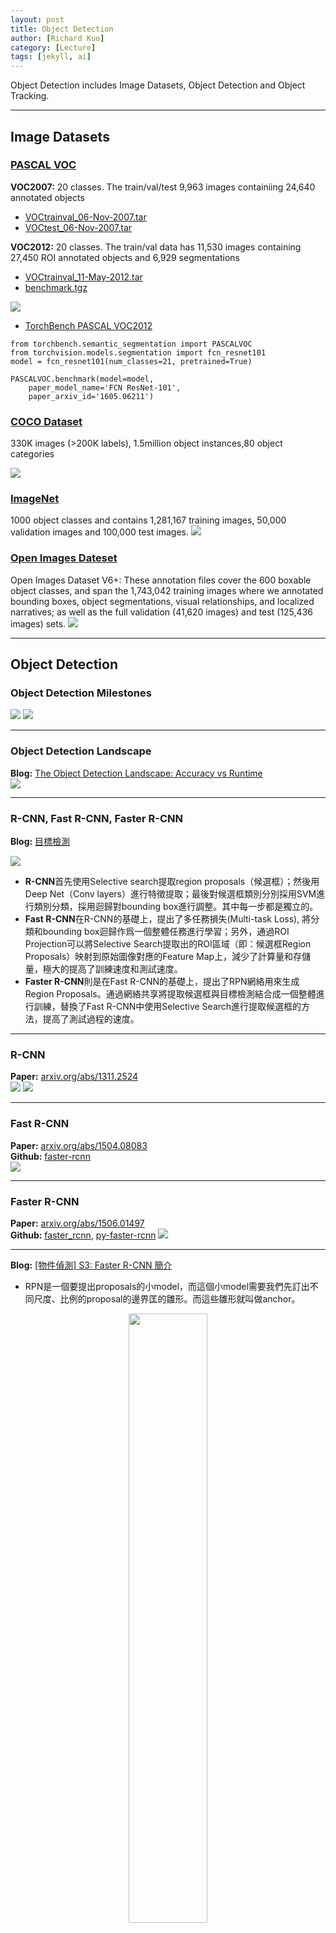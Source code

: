 ```yaml
---
layout: post
title: Object Detection
author: [Richard Kuo]
category: [Lecture]
tags: [jekyll, ai]
---
```


Object Detection includes Image Datasets, Object Detection and Object Tracking.

---
## Image Datasets
### [PASCAL VOC](http://host.robots.ox.ac.uk/pascal/VOC/)
**VOC2007:** 20 classes. The train/val/test 9,963 images containiing 24,640 annotated objects<br>
* [VOCtrainval_06-Nov-2007.tar](http://host.robots.ox.ac.uk/pascal/VOC/voc2007/VOCtrainval_06-Nov-2007.tar)
* [VOCtest_06-Nov-2007.tar](http://host.robots.ox.ac.uk/pascal/VOC/voc2007/VOCtest_06-Nov-2007.tar)

**VOC2012:** 20 classes. The train/val data has 11,530 images containing 27,450 ROI annotated objects and 6,929 segmentations <br>
* [VOCtrainval_11-May-2012.tar](http://host.robots.ox.ac.uk/pascal/VOC/voc2012/VOCtrainval_11-May-2012.tar)
* [benchmark.tgz](http://www.eecs.berkeley.edu/Research/Projects/CS/vision/grouping/semantic_contours/benchmark.tgz)

![](https://paperswithcode.github.io/torchbench/img/pascalvoc2012.png)

* [TorchBench PASCAL VOC2012](https://paperswithcode.github.io/torchbench/pascalvoc/)

```
from torchbench.semantic_segmentation import PASCALVOC
from torchvision.models.segmentation import fcn_resnet101
model = fcn_resnet101(num_classes=21, pretrained=True)

PASCALVOC.benchmark(model=model,
    paper_model_name='FCN ResNet-101',
    paper_arxiv_id='1605.06211')
```
    
### [COCO Dataset](https://cocodataset.org)
330K images (>200K labels), 1.5million object instances,80 object categories

![](https://cocodataset.org/images/coco-examples.jpg)

### [ImageNet](https://image-net.org/)
1000 object classes and contains 1,281,167 training images, 50,000 validation images and 100,000 test images.
![](https://miro.medium.com/max/1400/1*IlzW43-NtJrwqtt5Xy3ISA.jpeg)

### [Open Images Dateset](https://storage.googleapis.com/openimages/web/index.html)
Open Images Dataset V6+: 
These annotation files cover the 600 boxable object classes, and span the 1,743,042 training images where we annotated bounding boxes, object segmentations, visual relationships, and localized narratives; as well as the full validation (41,620 images) and test (125,436 images) sets.
![](https://1.bp.blogspot.com/-yuodfZa6gyM/XlbQfiAzbzI/AAAAAAAAFYA/QSTnuZksQII2PaRON2mqHntZBHL-saniACLcBGAsYHQ/s640/Figure1.png)

---
## Object Detection

### Object Detection Milestones
![](https://www.researchgate.net/profile/Zhengxia-Zou-2/publication/333077580/figure/fig2/AS:758306230501380@1557805702766/A-road-map-of-object-detection-Milestone-detectors-in-this-figure-VJ-Det-10-11-HOG.ppm)
![](https://www.researchgate.net/profile/Zhengxia-Zou-2/publication/333077580/figure/fig3/AS:758306234724352@1557805703089/The-accuracy-improvements-of-object-detection-on-VOC07-VOC12-and-MS-COCO-datasets.ppm)

---
### Object Detection Landscape
**Blog:** [The Object Detection Landscape: Accuracy vs Runtime](https://deci.ai/blog/object-detection-landscape-accuracy-vs-runtime/)<br>
![](https://blog.roboflow.com/content/images/2020/06/image-10.png?raw=true)

---
### R-CNN, Fast R-CNN, Faster R-CNN
**Blog:** [目標檢測](https://www.twblogs.net/a/5cb52483bd9eee0f00a1ad24)

![](https://pic1.xuehuaimg.com/proxy/csdn/https://img-blog.csdnimg.cn/20190415130546284.png)

* **R-CNN**首先使用Selective search提取region proposals（候選框）；然後用Deep Net（Conv layers）進行特徵提取；最後對候選框類別分別採用SVM進行類別分類，採用迴歸對bounding box進行調整。其中每一步都是獨立的。
* **Fast R-CNN**在R-CNN的基礎上，提出了多任務損失(Multi-task Loss), 將分類和bounding box迴歸作爲一個整體任務進行學習；另外，通過ROI Projection可以將Selective Search提取出的ROI區域（即：候選框Region Proposals）映射到原始圖像對應的Feature Map上，減少了計算量和存儲量，極大的提高了訓練速度和測試速度。
* **Faster R-CNN**則是在Fast R-CNN的基礎上，提出了RPN網絡用來生成Region Proposals。通過網絡共享將提取候選框與目標檢測結合成一個整體進行訓練，替換了Fast R-CNN中使用Selective Search進行提取候選框的方法，提高了測試過程的速度。

---
### R-CNN
**Paper:** [arxiv.org/abs/1311.2524](https://arxiv.org/abs/1311.2524)<br>
![](https://miro.medium.com/max/700/1*REPHY47zAyzgbNKC6zlvBQ.png)
![](https://miro.medium.com/max/500/1*E-8oQW8ZO-hHgTf6laWhhQ.png)

---
### Fast R-CNN
**Paper:** [arxiv.org/abs/1504.08083](https://arxiv.org/abs/1504.08083)<br>
**Github:** [faster-rcnn](https://github.com/rbgirshick/fast-rcnn)<br>
![](https://miro.medium.com/max/700/1*0pMP3aY8blSpva5tvWbnKA.png)

---
### Faster R-CNN
**Paper:** [arxiv.org/abs/1506.01497](https://arxiv.org/abs/1506.01497)<br>
**Github:** [faster_rcnn](https://github.com/ShaoqingRen/faster_rcnn), [py-faster-rcnn](https://github.com/rbgirshick/py-faster-rcnn)
![](https://miro.medium.com/max/842/1*ndYVI-YCEGCoyRst1ytHjA.png)

---
**Blog:** [[物件偵測] S3: Faster R-CNN 簡介](https://ivan-eng-murmur.medium.com/object-detection-s3-faster-rcnn-%E7%B0%A1%E4%BB%8B-5f37b13ccdd2)<br />
* RPN是一個要提出proposals的小model，而這個小model需要我們先訂出不同尺度、比例的proposal的邊界匡的雛形。而這些雛形就叫做anchor。

<p align="center"><img width="50%" height="50%" src="https://miro.medium.com/max/700/1*X36ZRFab42L4Rwn22j8d6Q.png"></p>
![](https://miro.medium.com/max/2000/1*ddngAD0M9ovnPcg9YaZu9g.png)

* RPN的上路是負責判斷anchor之中有無包含物體的機率，因此，1×1的卷積深度就是9種anchor，乘上有無2種情況，得18。而下路則是負責判斷anchor的x, y, w, h與ground truth的偏差量(offsets)，因此9種anchor，乘上4個偏差量(dx, dy, dw, dh)，得卷積深度為36。

![](https://miro.medium.com/max/1400/1*Fg7DVdvF449PfX5Fd6oOYA.png)

---
### Mask R-CNN
**Paper:** [arxiv.org/abs/1703.06870](https://arxiv.org/abs/1703.06870)<br>
![](https://production-media.paperswithcode.com/methods/Screen_Shot_2020-05-23_at_7.44.34_PM.png)
![](https://miro.medium.com/max/2000/0*-tQsWmjcPhVfwRZ4)
**Blog:** [[物件偵測] S9: Mask R-CNN 簡介](https://ivan-eng-murmur.medium.com/%E7%89%A9%E4%BB%B6%E5%81%B5%E6%B8%AC-s9-mask-r-cnn-%E7%B0%A1%E4%BB%8B-99370c98de28)<br>
![](https://miro.medium.com/max/1400/0*IDBowO6956w5RGVw)
![](https://miro.medium.com/max/2000/0*RTcInnhfoh0m9ItI)
**Code:** [matterport/Mask_RCNN](https://github.com/matterport/Mask_RCNN)<br>
![](https://github.com/matterport/Mask_RCNN/blob/master/assets/street.png?raw=true)
![](https://github.com/matterport/Mask_RCNN/blob/master/assets/images_to_osm.png?raw=true)
![](https://github.com/matterport/Mask_RCNN/blob/master/assets/nucleus_segmentation.png?raw=true)

---
### SSD: Single Shot MultiBox Detector
**Paper:** [arxiv.org/abs/1512.02325](https://arxiv.org/abs/1512.02325)<br>
**Blog:** [Understanding SSD MultiBox — Real-Time Object Detection In Deep Learning](https://towardsdatascience.com/understanding-ssd-multibox-real-time-object-detection-in-deep-learning-495ef744fab)<br>
![](https://miro.medium.com/max/700/1*JuhjYUWXgfxMMoa4SIKLkA.png)
使用神經網絡（VGG-16）提取feature map後進行分類和回歸來檢測目標物體。
![](https://miro.medium.com/max/700/1*51joMGlhxvftTxGtA4lA7Q.png)
![](https://miro.medium.com/max/480/1*IZf0wajQ75DPsoBkWjwlsA.gif)
**Code:** [pierluigiferrari/ssd_keras](https://github.com/pierluigiferrari/ssd_keras)<br>
<table>
<tr>
<td><img src="https://github.com/pierluigiferrari/ssd_keras/blob/master/examples/trained_ssd300_pascalVOC2007_test_pred_05_no_gt.png?raw=true"></td>
<td><img src="https://github.com/pierluigiferrari/ssd_keras/blob/master/examples/trained_ssd300_pascalVOC2007_test_pred_04_no_gt.png?raw=true"></td>
</tr>
<tr>
<td><img src="https://github.com/pierluigiferrari/ssd_keras/blob/master/examples/trained_ssd300_pascalVOC2007_test_pred_01_no_gt.png?raw=true"></td>
<td><img src="https://github.com/pierluigiferrari/ssd_keras/blob/master/examples/ssd7_udacity_traffic_pred_02.png?raw=true"></td>
</tr>
</table>

---
### RetinaNet
**Paper:** [Focal Loss for Dense Object Detection](https://arxiv.org/abs/1708.02002)<br>
**Blog:** [RetinaNet 介紹](https://gino6178.medium.com/%E7%89%A9%E4%BB%B6%E5%81%B5%E6%B8%AC-retinanet-%E4%BB%8B%E7%B4%B9-dda4100673bb)
![](https://miro.medium.com/max/622/0*ksQqcCYF0iQN_oX2.png)
從左到右分別用上了<br>
* 殘差網路(Residual Network ResNet)
* 特徵金字塔(Feature Pyramid Network FPN)
* 類別子網路(Class Subnet)
* 框子網路(Box Subnet)
* 以及Anchors

**Blog:** [Review: RetinaNet — Focal Loss](https://towardsdatascience.com/review-retinanet-focal-loss-object-detection-38fba6afabe4)
![](https://miro.medium.com/max/600/0*E30eIZ5aCGjhCz9E.gif)
<iframe width="665" height="382" src="https://www.youtube.com/embed/lZxMklxzm2Q" title="YouTube video player" frameborder="0" allow="accelerometer; autoplay; clipboard-write; encrypted-media; gyroscope; picture-in-picture" allowfullscreen></iframe>
**Code:** [keras-retinanet](https://github.com/fizyr/keras-retinanet)<br>

---
### CornerNet
**Paper:** [CornerNet: Detecting Objects as Paired Keypoints](https://arxiv.org/abs/1808.01244)<br>
![](https://timy90022.github.io/2019/08/09/CornerNet-Detecting-Objects-as-Paired-Keypoints/1.png)
**Code:** [princeton-vl/CornerNet](https://github.com/princeton-vl/CornerNet)<br>

---
### CenterNet
**Paper:** [CenterNet: Keypoint Triplets for Object Detection](https://arxiv.org/abs/1904.08189)<br>
![](https://deci.ai/wp-content/uploads/2021/05/7-Architecture-of-CenterNet.png)
**Code:** [xingyizhou/CenterNet](https://github.com/xingyizhou/CenterNet)<br>

---
### EfficientDet
**Paper:** [arxiv.org/abs/1911.09070](https://arxiv.org/abs/1911.09070)<br>
![](https://github.com/google/automl/raw/master/efficientdet/g3doc/network.png)
**Code:** [google efficientdet](https://github.com/google/automl/tree/master/efficientdet)<br>
![](https://github.com/google/automl/blob/master/efficientdet/g3doc/street.jpg?raw=true)
<table>
<tr>
<td><img src="https://github.com/google/automl/blob/master/efficientdet/g3doc/flops.png?raw=true"></td>
<td><img src="https://github.com/google/automl/blob/master/efficientdet/g3doc/params.png?raw=true"></td>
</tr>
</table>
**Kaggle:** [rkuo2000/efficientdet-gwd](https://www.kaggle.com/rkuo2000/efficientdet-gwd)<br>
![](https://camo.githubusercontent.com/f0c80711512aacc0c1423a64e1036608a773f61c0bb6480ec0d57614ce3e7ccc/68747470733a2f2f696d6775722e636f6d2f3579554a4350562e6a7067)

---
### [YOLO- You Only Look Once](https://pjreddie.com/darknet/yolo/)
**Code:** [pjreddie/darknet](https://github.com/pjreddie/darknet)<br>
![](https://pyimagesearch.com/wp-content/uploads/2018/11/yolo_design.jpg)

**[YOLOv1](https://arxiv.org/abs/1506.02640)** : mapping bounding box<br>
![](https://manalelaidouni.github.io/assets/img/pexels/YOLO_arch.png)
**[YOLOv2](https://arxiv.org/abs/1612.08242)** : anchor box proportional to K-means<br>
![](https://2.bp.blogspot.com/-_R-w_tWHdzc/WzJPsol7qFI/AAAAAAABbgg/Jsf-AO3qH0A9oiCeU0LQxN-wdirlOz4WgCLcBGAs/s400/%25E8%259E%25A2%25E5%25B9%2595%25E5%25BF%25AB%25E7%2585%25A7%2B2018-06-26%2B%25E4%25B8%258B%25E5%258D%258810.36.51.png)
**[YOLOv3](https://arxiv.org/abs/1804.02767)** : Darknet-53 + FPN<br>
![](https://media.springernature.com/m685/springer-static/image/art%3A10.1038%2Fs41598-021-81216-5/MediaObjects/41598_2021_81216_Fig1_HTML.png)
![](https://miro.medium.com/max/2000/1*d4Eg17IVJ0L41e7CTWLLSg.png)

---
### YOLObile
**Paper:** [arxiv.org/abs/2009.05697](https://arxiv.org/abs/2009.05697)<br>
**Blog:** [YOLObile：移動設備上的實時目標檢測](https://twgreatdaily.com/zh-hk/jRnp3HQBd8y1i3sJ_wK9.html)<br>
![](https://images.twgreatdaily.com/images/elastic/vhk/vhk33XQBd8y1i3sJeRJg.jpg)
**Code:** [nightsnack/YOLObile](https://github.com/nightsnack/YOLObile)<br>
![](https://github.com/nightsnack/YOLObile/raw/master/figure/yolo_demo.jpg)

---
### YOLOv4
**Paper:** [YOLOv4: Optimal Speed and Accuracy of Object Detection](https://arxiv.org/abs/2004.10934)<br>
* YOLOv4 = YOLOv3 + CSPDarknet53 + SPP + PAN + BoF + BoS<br>
![](https://www.researchgate.net/profile/Jishu-Miao/publication/349381918/figure/fig4/AS:994706955722753@1614168027527/Normal-YOLOv4-network-architecture.ppm)
* CSP
![](https://blog.roboflow.com/content/images/2020/06/image-15.png)
* PANet
![](https://blog.roboflow.com/content/images/2020/06/image-17.png)

**Code:** [AlexeyAB/darknet](https://github.com/AlexeyAB/darknet)<br>
**Code:** [WongKinYiu/PyTorch_YOLOv4](https://github.com/WongKinYiu/PyTorch_YOLOv4)<br>

---
### YOLOv5
![](https://user-images.githubusercontent.com/4210061/107134685-4b249480-692f-11eb-93b1-619708d95441.png)
**Code:** [ultralytics/yolov5/](https://github.com/ultralytics/yolov5/)<br>
![](https://user-images.githubusercontent.com/26833433/127574988-6a558aa1-d268-44b9-bf6b-62d4c605cc72.jpg)
![](https://user-images.githubusercontent.com/26833433/136901921-abcfcd9d-f978-4942-9b97-0e3f202907df.png)

---
### Scaled-YOLOv4
**Paper:** [arxiv.org/abs/2011.08036](https://arxiv.org/abs/2011.08036)<br>
![](https://miro.medium.com/max/1838/1*OE4SO1U87DHcAClSZFGlMg.png)
**Code:** [WongKinYiu/ScaledYOLOv4](https://github.com/WongKinYiu/ScaledYOLOv4)<br>

---
### YOLOR : You Only Learn One Representation
**Paper:** [arxiv.org/abs/2105.04206](https://arxiv.org/abs/2105.04206)<br>
![](https://github.com/WongKinYiu/yolor/raw/main/figure/unifued_network.png?raw=true)
**Code:** [WongKinYiu/yolor](https://github.com/WongKinYiu/yolor)<br>
![](https://github.com/WongKinYiu/yolor/blob/main/inference/output/horses.jpg?raw=true)
![](https://github.com/WongKinYiu/yolor/raw/main/figure/performance.png?raw=true)

---
### YOLOX
**Paper:** [arxiv.org/abs/2107.08430](https://arxiv.org/abs/2107.08430)<br>
![](https://miro.medium.com/max/915/1*ihnRFgPMgatEtrlTtOM2Bg.png)
**Code:** [Megvii-BaseDetection/YOLOX](https://github.com/Megvii-BaseDetection/YOLOX)<br>
![](https://github.com/Megvii-BaseDetection/YOLOX/blob/main/assets/demo.png?raw=true)
![](https://github.com/Megvii-BaseDetection/YOLOX/blob/main/assets/git_fig.png?raw=true)

---
### YOLOv5 vs YOLOX
**Paper:** [Evaluation of YOLO Models with Sliced Inference for Small Object Detection](https://arxiv.org/abs/2203.04799)<br>

![](https://www.researchgate.net/publication/359129591/figure/tbl2/AS:1131979458248722@1646896342669/AP50-scores-for-each-bounding-boxes-size-wise.png)

---
### CSL-YOLO
**Paper:** [arxiv.org/abs/2107.04829](https://arxiv.org/abs/2107.04829)<br>
![](https://www.researchgate.net/publication/353208773/figure/fig1/AS:1044955464224768@1626148205216/Overall-architecture-of-CSL-YOLO-the-convolution-1x1-is-weights-sharing.ppm)
**Code:** [D0352276/CSL-YOLO](https://github.com/D0352276/CSL-YOLO)<br>
![](https://github.com/D0352276/CSL-YOLO/blob/main/demo/result_img_1.png?raw=true)
**Camera Demo**<br>
![](https://github.com/D0352276/CSL-YOLO/blob/main/demo/camera_demo.gif?raw=true)

---
### PP-YOLOE
**Paper:** [PP-YOLOE: An evolved version of YOLO](https://arxiv.org/abs/2203.16250)<br>
![](https://github.com/rkuo2000/AI-course/blob/gh-pages/images/PP-YOLOE.png?raw=true)
**Code:**  [PaddleDetection](https://github.com/PaddlePaddle/PaddleDetection)<br>
![](https://github.com/rkuo2000/AI-course/blob/gh-pages/images/PP-YOLOE_MS_COCO.png?raw=true)
**Kaggle:** [rkuo2000/pp-yoloe](https://www.kaggle.com/code/rkuo2000/pp-yoloe)<br>
![](https://github.com/rkuo2000/AI-course/blob/gh-pages/images/PP-YOLOE_demo.jpg?raw=true)

---
### YOLOv6
**Blog:** [YOLOv6：又快又准的目标检测框架开源啦](https://tech.meituan.com/2022/06/23/yolov6-a-fast-and-accurate-target-detection-framework-is-opening-source.html)<br>
* RegVGG是一種簡單又强力的CNN結構，在訓練時使用了性能高的多分支模型，而在推理時使用了速度快、省内存的單路模型，也是更具備速度和精度的均衡。
![](https://p0.meituan.net/travelcube/9f7878c7872787f9b8706b28e5e7c611237315.png)
* EfficientRep將在backbone中stride=2的卷積層换成了stride=2的RepConv層。並且也將CSP-Block修改為RepBlock
![](https://p0.meituan.net/travelcube/8ec8337d37c2545b8fcf355625854802145939.png)
* 同樣為了降低在硬體上的延遲，在Neck上的特徵融合結構中也引入了Rep結構。在Neck中使用的是Rep-PAN。
![](https://p0.meituan.net/travelcube/c37c23c37fd094e05e8cab924659a9d9199592.png)
* 和YOLOX一樣，YOLOv6也對檢測頭近行了解耦，分開了邊框回歸與類别分類的過程。
![](https://pic4.zhimg.com/80/v2-3e5868d7f1aadc76d9b112e4cb79719b_720w.jpg)

**Code:** [meituan/YOLOv6](https://github.com/meituan/YOLOv6)<br>
![](https://github.com/meituan/YOLOv6/raw/main/assets/picture.png)
![](https://p0.meituan.net/travelcube/bc0e60516ae0bcad1c111d7c0c5c3b9e335568.png)
<iframe width="864" height="486" src="https://www.youtube.com/embed/5GXWvoDzpDU" title="YOLOv6 versus YOLOv5 Nano Object Detection models in 4K" frameborder="0" allow="accelerometer; autoplay; clipboard-write; encrypted-media; gyroscope; picture-in-picture" allowfullscreen></iframe>

---
### YOLOv7
**Paper:** [YOLOv7: Trainable bag-of-freebies sets new state-of-the-art for real-time object detectors](https://arxiv.org/abs/2207.02696)<br>
* Extended efficient layer aggregation networks
![](https://github.com/rkuo2000/AI-course/blob/gh-pages/images/YOLOv7_E-ELAN.png?raw=true)
* Model scaling for concatenation-based models
![](https://github.com/rkuo2000/AI-course/blob/gh-pages/images/YOLOv7_model_scaling.png?raw=true)
* Planned re-parameterized convolution
![](https://github.com/rkuo2000/AI-course/blob/gh-pages/images/YOLOv7_planned_reparameterized_model.png?raw=true)
* Coarse for auxiliary and fine for lead head label assigner
![](https://github.com/rkuo2000/AI-course/blob/gh-pages/images/YOLOv7_coarse_to_fine_lead_guided_assigner.png?raw=true)

**Code:** [WongKinYiu/yolov7](https://github.com/WongKinYiu/yolov7)<br>
![](https://github.com/WongKinYiu/yolov7/raw/main/figure/performance.png)

---
## Applications
### Localize and Classify Wastes on the Streets
**Paper:** [arxiv.org/abs/1710.11374](https://arxiv.org/abs/1710.11374)<br>
**Model:** GoogLeNet<br>
![](https://d3i71xaburhd42.cloudfront.net/5e409a99833470206dac6cf79a4f857d5436dd4a/2-Figure1-1.png)

---
### Street Litter Detection
**Code:** [isaychris/litter-detection-tensorflow](https://github.com/isaychris/litter-detection-tensorflow)<br>
![](https://camo.githubusercontent.com/ab04d9b6af8e7885d44eb001f38c82a9682c8132a44648f6224eaa393cfba080/68747470733a2f2f692e696d6775722e636f6d2f456671716f536d2e706e67)

---
### [TACO: Trash Annotations in Context](http://tacodataset.org/)
**Paper:** [arxiv.org/abs/2003.06875](https://arxiv.org/abs/2003.06875)<br>
**Code:** [pedropro/TACO](https://github.com/pedropro/TACO)<br>
**Model:** Mask R-CNN
![](https://raw.githubusercontent.com/wiki/pedropro/TACO/images/teaser.gif)

---
### Marine Litter Detection
**Paper:** [arxiv.org/abs/1804.01079](https://arxiv.org/abs/1804.01079)<br>
**Dataset:** [Deep-sea Debris Database](http://www.godac.jamstec.go.jp/catalog/dsdebris/e/)<br>
![](https://d3i71xaburhd42.cloudfront.net/aa9ca01584600207773814660d8ba20a8a830772/6-Figure3-1.png)

---
### Marine Debris Detection
**Ref.** [Detect Marine Debris from Aerial Imagery](https://medium.com/@yhoso/mapping-marine-debris-with-keras-part-1-f485dedf2073)<br>
**Code:** [yhoztak/object_detection](https://github.com/yhoztak/object_detection)<br>
**Model:** RetinaNet
![](https://miro.medium.com/max/700/1*EtGCA8Bux9xJcUaHgs63IA.png)
![](https://miro.medium.com/max/700/1*8hi2MeOFBCNA4B_33I7VaA.png)

---
### UDD dataset
**Paper:** [A New Dataset, Poisson GAN and AquaNet for Underwater Object Grabbing](https://arxiv.org/abs/2003.01446)<br>
**Dataset:** [UDD_Official](https://github.com/chongweiliu/UDD_Official)<br>
Concretely, UDD consists of 3 categories (seacucumber, seaurchin, and scallop) with 2,227 images
![](https://github.com/chongweiliu/UDD_Official/raw/main/results.jpg?raw=true)
![](https://d3i71xaburhd42.cloudfront.net/7edd63a0668014c825a702a156e8aea4e527d57a/2-Figure2-1.png)
![](https://d3i71xaburhd42.cloudfront.net/7edd63a0668014c825a702a156e8aea4e527d57a/4-Figure4-1.png)

---
### Detecting Underwater Objects (DUO)
**Paper:** [A Dataset And Benchmark Of Underwater Object Detection For Robot Picking](https://arxiv.org/abs/2106.05681)<br>
**Dataset:** [DUO](https://drive.google.com/file/d/1w-bWevH7jFs7A1bIBlAOvXOxe2OFSHHs/view)<br>
![](https://d3i71xaburhd42.cloudfront.net/5951ed58d17cc510dd32da3db47c4f0fed08b80e/2-Figure1-1.png)

---
### OpenCV-Python play GTA5
**Ref.** [Reading game frames in Python with OpenCV - Python Plays GTA V](https://pythonprogramming.net/game-frames-open-cv-python-plays-gta-v/)<br>
**Code:** [Sentdex/pygta5](https://github.com/Sentdex/pygta5)<br>
<iframe width="670" height="377" src="https://www.youtube.com/embed/VRsmPvu0xj0" title="YouTube video player" frameborder="0" allow="accelerometer; autoplay; clipboard-write; encrypted-media; gyroscope; picture-in-picture" allowfullscreen></iframe>

---
### T-CNN : Tubelets with CNN
**Paper:** [arxiv.org/abs/1604.02532](https://arxiv.org/abs/1604.02532)<br>
**Blog:** [人工智慧在太空的應用](https://www.narlabs.org.tw/xcscience/cont?xsmsid=0I148638629329404252&qcat=0I164512713411182211&sid=0J295566068384018349)<br>
![](https://www.narlabs.org.tw/files/file_pool/1/0J295568342633298375/%E5%9C%962.png)
![](https://www.narlabs.org.tw/files/file_pool/1/0J295570208893834419/%E5%9C%963.png)
![](https://www.narlabs.org.tw/files/file_pool/1/0J295570971338287463/%E5%9C%965.png)

---
## Object Tracking Datasets
**Paper:** [Deep Learning in Video Multi-Object Tracking: A Survey](https://arxiv.org/abs/1907.12740)<br>

### [Multiple Object Tracking (MOT)](https://motchallenge.net/)
**[MOT-16](https://motchallenge.net/data/MOT16/)**<br>
![](https://d3i71xaburhd42.cloudfront.net/ac0d88ca5f75a4a80da90365c28fa26f1a26d4c4/3-Figure1-1.png)

---
### Under-water Ojbect Tracking (UOT)
**Paper:** [Underwater Object Tracking Benchmark and Dataset](http://www.hstabstractbook.org/index_htm_files/c-PID6132325.pdf)<br>
**[UOT32](https://www.kaggle.com/landrykezebou/uot32-underwater-object-tracking-dataset)**<br>
**[UOT100](https://www.kaggle.com/landrykezebou/uot100-underwater-object-tracking-dataset)**<br>
![](https://github.com/rkuo2000/AI-course/blob/gh-pages/images/UOT32.png?raw=true)

---
### Re3 : Real-Time Recurrent Regression Networks for Visual Tracking of Generic Objects
**Paper:** [arxiv.org/abs/1705.06368](https://arxiv.org/abs/1705-06368)<br>
**Code:** [moorejee/Re3](https://github.com/moorejee/Re3)<br>
![](https://github.com/moorejee/Re3/blob/master/demo/output.gif?raw=true)

---
### Deep SORT
**Paper:** [arxiv.org/abs/1703.07402](https://arxiv.org/abs/1703.07402)<br>
**Code:** [nwojke/deep_sort](https://github.com/nwojke/deep_sort)<br>
**Blog:** [Deep SORT多目标跟踪算法代码解析(上)](https://zhuanlan.zhihu.com/p/133678626)<br>
* **Kalman Filter** to create “Track”,  associate track_i with incoming detection_k
* A distance metric (**squared Mahalanobis distance**) to quantify the association 
* an efficient algorithm (**standard Hungarian algorithm**) to associate the data

---
### SiamCAR
**Paper:** [arxiv.org/abs/1911.07241](https://arxiv.org/abs/1911.07241)<br>
**Code:** [ohhhyeahhh/SiamCAR](https://github.com/ohhhyeahhh/SiamCAR)<br>
![](https://media.arxiv-vanity.com/render-output/5247410/x2.png)
![](https://media.arxiv-vanity.com/render-output/5247410/x1.png)

---
### YOLOv5 + DeepSort
**Code:** [HowieMa/DeepSORT_YOLOv5_Pytorch](https://github.com/HowieMa/DeepSORT_YOLOv5_Pytorch)<br>
![](https://github.com/mikel-brostrom/Yolov5_StrongSORT_OSNet/raw/master/MOT16_eval/track_pedestrians.gif?raw=true)

---
### Yolov5 + StrongSORT with OSNet
**Code:** [Yolov5_StrongSORT_OSNet](https://github.com/mikel-brostrom/Yolov5_StrongSORT_OSNet)<br>
<table>
<tr>
<td><img src="https://github.com/mikel-brostrom/Yolov5_StrongSORT_OSNet/raw/master/strong_sort/results/output_04.gif"></td>
<td><img src="https://github.com/mikel-brostrom/Yolov5_StrongSORT_OSNet/raw/master/strong_sort/results/output_th025.gif"></td>
</tr>
</table>

---
### SiamBAN
**Paper:** [arxiv.org/abs/2003.06761](https://arxiv.org/abs/2003.06761)<br>
**Code:** [hqucv/siamban](https://github.com/hqucv/siamban)<br>
**Blog:** [[CVPR2020][SiamBAN] Siamese Box Adaptive Network for Visual Tracking](https://www.bilibili.com/read/cv7541809)
![](https://i0.hdslb.com/bfs/article/357345f94693ef09cd71406530f42c590a756336.png@942w_444h_progressive.webp)
![](https://github.com/hqucv/siamban/blob/master/demo/output/12.gif?raw=true)
![](https://github.com/hqucv/siamban/blob/master/demo/output/34.gif?raw=true)

---
### FairMOT
**Paper:** [FairMOT: On the Fairness of Detection and Re-Identification in Multiple Object Tracking](https://arxiv.org/abs/2004.01888)<br>
**Code:** [ifzhang/FairMOT](https://github.com/ifzhang/FairMOT)<br>
![](https://github.com/ifzhang/FairMOT/blob/master/assets/pipeline.png?raw=true)

---
### 3D-ZeF
**Paper:** [arxiv.org/abs/2006.08466](https://arxiv.org/abs/2006.08466)<br>
**Code:** [mapeAAU/3D-ZeF](https://github.com/mapeAAU/3D-ZeF)<br>
![](https://vap.aau.dk/wp-content/uploads/2020/05/setup-300x182.png)
![](https://vap.aau.dk/wp-content/uploads/2020/05/bitmap.png)

---
## UAV-based Object Detection and Tracking
**Paper:** [Deep Learning for UAV-based Object Detection and Tracking: A Survey](https://arxiv.org/abs/2110.12638)<br>

---
### Efficient Object Detection Model for Real-Time UAV Applications
**Paper:** [Efficient Object Detection Model for Real-Time UAV Applications](https://arxiv.org/abs/1906.00786)<br>

---
### Identify Military Vehicles in Satellite Imagery
**Blog:** [Identify Military Vehicles in Satellite Imagery with TensorFlow](https://python.plainenglish.io/identifying-military-vehicles-in-satellite-imagery-with-tensorflow-96015634129d)<br>
**Dataset:** [Moving and Stationary Target Acquisition and Recognition (MSTAR) Dataset](https://www.sdms.afrl.af.mil/index.php?collection=mstar)<br>
![](https://github.com/NateDiR/sar_target_recognition_deep_learning/raw/main/images/mstar_example.png)
The MSTAR dataset was prdocued between 1995-1997 in a collaboration between DARPA/Air Force Research Laboratories. It contains roughly 1000 SAR images of 8 different vehicle types:<br>
1. <u>2S1 Gvozdika</u> — Self-propelled artillery
2. <u>ZSU-23–4 Shilka</u> — Self-propelled anti-aircraft
3. <u>BRDM-2</u> — Amphibious armored scout car
4. <u>BTR-60</u> — Armored personnel carrier
5. <u>D7</u> — Caterpillar Bulldozer
6. <u>ZIL-131</u> — Military cargo truck
7. <u>T-62</u> — Main battle tank
8. <u>T-72</u> — main battle tank (2nd Gen)
9. <u>SLICY</u> — Structure acting as a ‘ground truth’ (not a vehicle)

**Code:** [Target Recognition in Sythentic Aperture Radar Imagery Using Deep Learning](https://github.com/NateDiR/sar_target_recognition_deep_learning)<br>
[script.ipynb](https://github.com/NateDiR/sar_target_recognition_deep_learning/blob/main/script.ipynb)<br>

<br>
<br>

*This site was last updated {{ site.time | date: "%B %d, %Y" }}.*


